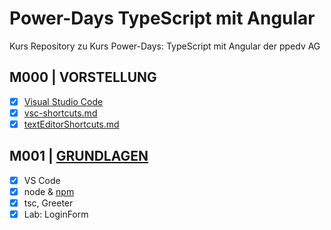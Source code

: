 # Power-Days TypeScript mit Angular

Kurs Repository zu Kurs Power-Days: TypeScript mit Angular der ppedv AG

## M000 | VORSTELLUNG

- [x] [Visual Studio Code](https://code.visualstudio.com/)
- [x] [vsc-shortcuts.md](SHORTCUTS-VSCODE.md)
- [x] [textEditorShortcuts.md](SHORTCUTS-EDITOR.md)

## M001 | [GRUNDLAGEN](https://www.typescriptlang.org/docs/handbook/2/basic-types.html)

- [x] VS Code
- [x] node & [npm](https://www.npmjs.com/)
- [x] tsc, Greeter
- [x] Lab: LoginForm

<!-- LAB
  # Aufgabe 'login form'

  Erstellen Sie eine Mini-Anwendung, die nach einem Benutzernamen und nach einem Passwort fragt und dann den Benutzer begrüßt.
  Jedes Passwort wird erstmal akzeptiert.
  Viel Erfolg!
-->
